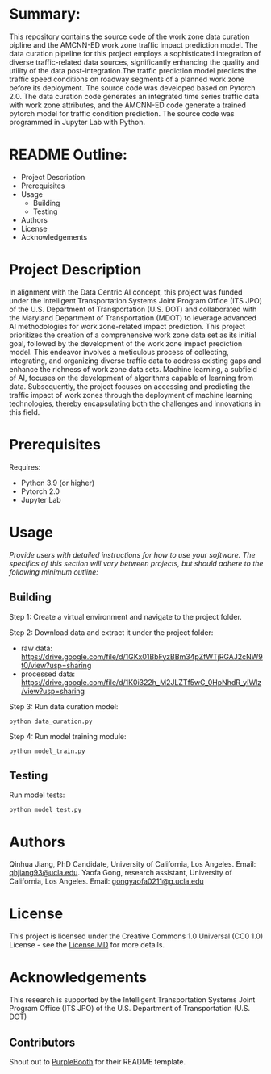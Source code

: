 # Summary:

This repository contains the source code of the work zone data curation pipline and the AMCNN-ED work zone traffic impact prediction model. The data curation pipeline for this project employs a sophisticated integration of diverse traffic-related data sources, significantly enhancing the quality and utility of the data post-integration.The traffic prediction model predicts the traffic speed conditions on roadway segments of a planned work zone before its deployment. The source code was developed based on Pytorch 2.0. The data curation code generates an integrated time series traffic data with work zone attributes, and the AMCNN-ED code generate a trained pytorch model for traffic condition prediction. The source code was programmed in Jupyter Lab with Python.


# README Outline:
* Project Description
* Prerequisites
* Usage
	* Building
	* Testing
* Authors
* License
* Acknowledgements

# Project Description


In alignment with the Data Centric AI concept, this project was funded under the Intelligent Transportation Systems Joint Program Office (ITS JPO) of the U.S. Department of Transportation (U.S. DOT) and collaborated with the Maryland Department of Transportation (MDOT) to leverage advanced AI methodologies for work zone-related impact prediction. This project prioritizes the creation of a comprehensive work zone data set as its initial goal, followed by the development of the work zone impact prediction model. This endeavor involves a meticulous process of collecting, integrating, and organizing diverse traffic data to address existing gaps and enhance the richness of work zone data sets. Machine learning, a subfield of AI, focuses on the development of algorithms capable of learning from data. Subsequently, the project focuses on accessing and predicting the traffic impact of work zones through the deployment of machine learning technologies, thereby encapsulating both the challenges and innovations in this field.

# Prerequisites

Requires:
- Python 3.9 (or higher)
- Pytorch 2.0
- Jupyter Lab


# Usage
*Provide users with detailed instructions for how to use your software. The specifics of this section will vary between projects, but should adhere to the following minimum outline:*

## Building

Step 1: Create a virtual environment and navigate to the project folder.

Step 2: Download data and extract it under the project folder:
- raw data: https://drive.google.com/file/d/1GKx01BbFyzBBm34pZfWTjRGAJ2cNW9t0/view?usp=sharing
- processed data: https://drive.google.com/file/d/1K0i322h_M2JLZTf5wC_0HpNhdR_yIWlz/view?usp=sharing

Step 3: Run data curation model:
```
python data_curation.py
```
Step 4: Run model training module:
```
python model_train.py
```

## Testing

Run model tests:
```
python model_test.py
```

# Authors

Qinhua Jiang, PhD Candidate, University of California, Los Angeles. Email: qhjiang93@ucla.edu.
Yaofa Gong, research assistant, University of California, Los Angeles. Email: gongyaofa0211@g.ucla.edu


# License

This project is licensed under the Creative Commons 1.0 Universal (CC0 1.0) License - see the [License.MD](https://github.com/usdot-jpo-codehub/codehub-readme-template/blob/master/LICENSE) for more details. 


# Acknowledgements
This research is supported by the Intelligent Transportation Systems Joint Program Office (ITS JPO) of the U.S. Department of Transportation (U.S. DOT) 


## Contributors
Shout out to [PurpleBooth](https://gist.github.com/PurpleBooth/109311bb0361f32d87a2) for their README template.
